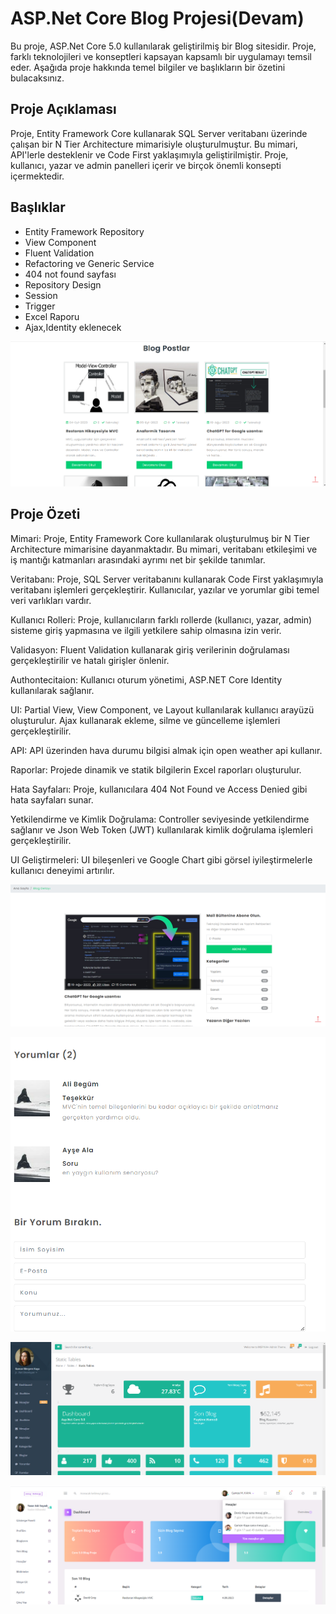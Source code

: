 
# ASP.Net Core  Blog Projesi(Devam)
Bu proje, ASP.Net Core 5.0 kullanılarak geliştirilmiş bir Blog sitesidir. Proje, farklı teknolojileri ve konseptleri kapsayan kapsamlı bir uygulamayı temsil eder. Aşağıda proje hakkında temel bilgiler ve başlıkların bir özetini bulacaksınız.

## Proje Açıklaması
Proje, Entity Framework Core kullanarak SQL Server veritabanı üzerinde çalışan bir N Tier Architecture mimarisiyle oluşturulmuştur. Bu mimari, API'lerle desteklenir ve Code First yaklaşımıyla geliştirilmiştir. Proje, kullanıcı, yazar ve admin panelleri içerir ve birçok önemli konsepti içermektedir.


## Başlıklar

- Entity Framework Repository 
- View Component
- Fluent Validation
- Refactoring ve Generic Service
- 404 not found sayfası
- Repository Design
- Session
- Trigger
- Excel Raporu
- Ajax,Identity eklenecek 



![App-Screenshots](https://github.com/gamzemeryemkaya/CoreBlogProject/blob/master/projectimages/blog.png?raw=true)

##  Proje Özeti

Mimari: Proje, Entity Framework Core kullanılarak oluşturulmuş bir N Tier Architecture mimarisine dayanmaktadır. Bu mimari, veritabanı etkileşimi ve iş mantığı katmanları arasındaki ayrımı net bir şekilde tanımlar.

Veritabanı: Proje, SQL Server veritabanını kullanarak Code First yaklaşımıyla veritabanı işlemleri gerçekleştirir. Kullanıcılar, yazılar ve yorumlar gibi temel veri varlıkları vardır.

Kullanıcı Rolleri: Proje, kullanıcıların farklı rollerde (kullanıcı, yazar, admin) sisteme giriş yapmasına ve ilgili yetkilere sahip olmasına izin verir.

Validasyon: Fluent Validation kullanarak giriş verilerinin doğrulaması gerçekleştirilir ve hatalı girişler önlenir.

Authontecitaion: Kullanıcı oturum yönetimi, ASP.NET Core Identity kullanılarak sağlanır.

UI: Partial View, View Component, ve Layout kullanılarak kullanıcı arayüzü oluşturulur. Ajax kullanarak ekleme, silme ve güncelleme işlemleri gerçekleştirilir.

API: API üzerinden hava durumu bilgisi almak için open weather api kullanır.

Raporlar: Projede dinamik ve statik bilgilerin Excel raporları oluşturulur.

Hata Sayfaları: Proje, kullanıcılara 404 Not Found ve Access Denied gibi hata sayfaları sunar.

Yetkilendirme ve Kimlik Doğrulama: Controller seviyesinde yetkilendirme sağlanır ve Json Web Token (JWT) kullanılarak kimlik doğrulama işlemleri gerçekleştirilir.

UI Geliştirmeleri: UI bileşenleri ve Google Chart gibi görsel iyileştirmelerle kullanıcı deneyimi artırılır.


![App-Screenshots](https://github.com/gamzemeryemkaya/CoreBlogProject/blob/master/projectimages/detay.png?raw=true)

![App-Screenshots](https://github.com/gamzemeryemkaya/CoreBlogProject/blob/master/projectimages/yorum.png?raw=true)

![App-Screenshots](https://github.com/gamzemeryemkaya/CoreBlogProject/blob/master/projectimages/widget.png?raw=true)

![App-Screenshots](https://github.com/gamzemeryemkaya/CoreBlogProject/blob/master/projectimages/admin.png?raw=true)
